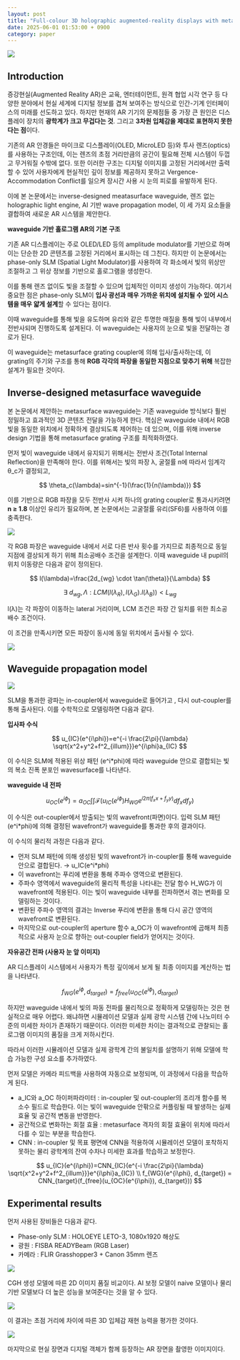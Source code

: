 ```yaml
---
layout: post
title: "Full-colour 3D holographic augmented-reality displays with metasurface waveguides"
date: 2025-06-01 01:53:00 + 0900
category: paper
---
```

![](/img/colour3dholo/image.png)

## Introduction

증강현실(Augmented Reality AR)은 교육, 엔터테이먼트, 원격 협업 시각 연구 등 다양한 분야에서 현실 세계에 디지털 정보를 겹쳐 보여주는 방식으로 인간-기계 인터페이스의 미래를 선도하고 있다. 하지만 현재의 AR 기기의 문제점들 중 가장 큰 원인은 디스플레이 장치의 **광학계가 크고 무겁다는 것**. 그리고 **3차원 입체감을 제대로 표현하지 못한다는 점**이다.

기존의 AR 안경들은 마이크로 디스플레이(OLED, MicroLED 등)와 투사 렌즈(optics)를 사용하는 구조인데, 이는 렌즈의 초점 거리만큼의 공간이 필요해 전체 시스템이 두껍고 무거워질 수밖에 없다. 또한 이러한 구조는 디지털 이미지를 고정된 거리에서만 출력할 수 있어 사용자에게 현실적인 깊이 정보를 제공하지 못하고 Vergence-Accommodation Conflict를 일으켜 장시간 사용 시 눈의 피로를 유발하게 된다. 

이에 본 논문에서는 inverse-designed meatasurface waveguide, 렌즈 없는 holographic light engine, AI 기반 wave propagation model, 이 세 가지 요소들을 결합하여 새로운 AR 시스템을 제안한다.

**waveguide 기반 홀로그램 AR의 기본 구조**

기존 AR 디스플레이는 주로 OLED/LED 등의 amplitude modulator를 기반으로 하며 이는 단순한 2D 콘텐츠를 고정된 거리에서 표시하는 데 그친다. 하지만 이 논문에서는 phase-only SLM (Spatial Light Modulator)를 사용하여 각 화소에서 빛의 위상만 조절하고 그 위상 정보를 기반으로 홀로그램을 생성한다.

이를 통해 렌즈 없이도 빛을 조절할 수 있으며 입체적인 이미지 생성이 가능하다. 여기서 중요한 점은 phase-only SLM이 **입사 광선과 매우 가까운 위치에 설치될 수 있어 시스템을 매우 얇게 설계**할 수 있다는 점이다.

이때 waveguide를 통해 빛을 유도하며 유리와 같은 투명한 매질을 통해 빛이 내부에서 전반사되며 진행하도록 설계된다. 이 waveguide는 사용자의 눈으로 빛을 전달하는 경로가 된다.

이 waveguide는 metasurface grating coupler에 의해 입사/출사하는데, 이 grating의 주기와 구조를 통해 **RGB 각각의 파장을 동일한 지점으로 맞추기 위해** 복잡한 설계가 필요한 것이다.

## Inverse-designed metasurface waveguide

본 논문에서 제안하는 metasurface waveguide는 기존 waveguide 방식보다 훨씬 정밀하고 효과적인 3D 콘텐츠 전달을 가능하게 한다. 핵심은 waveguide 내에서 RGB 빛을 동일한 위치에서 정확하게 결상되도록 제어하는 데 있으며, 이를 위해 inverse design 기법을 통해 metasurface grating 구조를 최적화하였다.

먼저 빛이 waveguide 내에서 유지되기 위해서는 전반사 조건(Total Internal Reflection)을 만족해야 한다. 이를 위해서는 빛의 파장  λ, 굴절률 n에 따라서 임계각 θ_c가 결정되고, 

$$
\theta_c(\lambda)=sin^{-1}(\frac{1}{n(\lambda)})
$$

이를 기반으로 RGB 파장을 모두 전반사 시켜 하나의 grating coupler로 통과시키려면 **n ≥ 1.8** 이상인 유리가 필요하며, 본 논문에서는 고굴절률 유리(SF6)를 사용하여 이를 충족한다.

![](/img/colour3dholo/image%201.png)

각 RGB 파장은 waveguide 내에서 서로 다른 반사 횟수를 가지므로 최종적으로 동일 지점에 결상되게 하기 위해 최소공배수 조건을 설계한다. 이때 waveguide 내 pupil의 위치 이동량은 다음과 같이 정의된다.

$$
l(\lambda)=\frac{2d_{wg} \cdot \tan(\theta)}{\Lambda}
$$

$$
\exists \ d_{wg}, \Lambda : LCM(l(\lambda_{R}), l(\lambda_G). l(\lambda_{B})) < L_{wg}
$$

l(λ)는 각 파장이 이동하는 lateral 거리이며, LCM 조건은 파장 간 일치를 위한 최소공배수 조건이다.

이 조건을 만족시키면 모든 파장이 동시에 동일 위치에서 출사될 수 있다.

![](/img/colour3dholo/image%202.png)

## Waveguide propagation model

![](/img/colour3dholo/image%203.png)

SLM을 통과한 광파는 in-coupler에서 waveguide로 들어가고 , 다시 out-coupler를 통해 출사된다. 이를 수학적으로 모델링하면 다음과 같다.

**입사파 수식**

$$
u_{IC}(e^{i\phi})=e^{-i \frac{2\pi}{\lambda} \sqrt{x^2+y^2+f^2_{illum}}}e^{i\phi}a_{IC}
$$

이 수식은 SLM에 적용된 위상 패턴 (e^i*phi)에 따라 waveguide 안으로 결합되는 빛의 복소 진폭 분포인 wavesurface를 나타낸다.

**waveguide 내 전파**

$$
u_{OC}(e^{i\phi})=a_{OC} \int \int \mathcal{F}(u_{IC}(e^{i \phi})H_{WG}e^{i2\pi(f_xx+f_yy)}df_xdf_y)
$$

이 수식은 out-coupler에서 방출되는 빛의 wavefront(파면)이다. 입력 SLM 패턴 (e^i*phi)에 의해 결정된 wavefront가 waveguide를 통과한 후의 결과이다.

이 수식의 물리적 과정은 다음과 같다.

- 먼저 SLM 패턴에 의해 생성된 빛의 wavefront가 in-coupler를 통해 waveguide 안으로 결합된다. → u_IC(e^i*phi)
- 이 wavefront는 푸리에 변환을 통해 주파수 영역으로 변환된다.
- 주파수 영역에서 waveguide의 물리적 특성을 나타내는 전달 함수 H_WG가 이 wavefront에 적용된다. 이는 빛이 waveguide 내부를 전파하면서 겪는 변화를 모델링하는 것이다.
- 변환된 주파수 영역의 결과는 Inverse 푸리에 변환을 통해 다시 공간 영역의 wavefront로 변환된다.
- 마지막으로 out-coupler의 aperture 함수 a_OC가 이 wavefront에 곱해져 최종적으로 사용자 눈으로 향하는 out-coupler field가 얻어지는 것이다.

**자유공간 전파 (사용자 눈 앞 이미지)**

AR 디스플레이 시스템에서 사용자가 특정 깊이에서 보게 될 최종 이미지를 계산하는 법을 나타낸다.

$$
f_{WG}(e^{i\phi},d_{target}) = 
f_{free}(u_{OC}(e^{i\phi}), d_{target})
$$

하지만 waveguide 내에서 빛의 파동 전파를 물리적으로 정확하게 모델링하는 것은 현실적으로 매우 어렵다. 왜냐하면 시뮬레이션 모델과 실제 광학 시스템 간에 나노미터 수준의 미세한 차이가 존재하기 때문이다. 이러한 미세한 차이는 결과적으로 관찰되는 홀로그램 이미지의 품질을 크게 저하시킨다. 

따라서 이러한 시뮬레이션 모델과 실제 광학계 간의 불일치를 설명하기 위해 모델에 학습 가능한 구성 요소를 추가하였다. 

먼저 모델은 카메라 피드백을 사용하여 자동으로 보정되며, 이 과정에서 다음을 학습하게 된다.

- a_IC와 a_OC 하이퍼파라미터 : in-coupler 및 out-coupler의 조리개 함수를 복소수 필드로 학습한다. 이는 빛이 waveguide 안팎으로 커플링될 때 발생하는 실제 효율 및 공간적 변동을 반영한다.
- 공간적으로 변화하는 회절 효율 : metasurface 격자의 회절 효율이 위치에 따라서 다를 수 있는 부분을 학습한다.
- CNN : in-coupler 및 목표 평면에 CNN을 적용하여 시뮬레이션 모델이 포착하지 못하는 물리 광학계의 잔여 수차나 미세한 효과를 학습하고 보정한다.

$$
u_{IC}(e^{i\phi})=CNN_{IC}(e^{-i \frac{2\pi}{\lambda} \sqrt{x^2+y^2+f^2_{illum}}}e^{i\phi}a_{IC})
\\
f_{WG}(e^{i\phi}, d_{target}) = CNN_{target}(f_{free}(u_{OC}(e^{i\phi}), d_{target}))
$$

## Experimental results

먼저 사용된 장비들은 다음과 같다.

- Phase-only SLM : HOLOEYE LETO-3, 1080x1920 해상도
- 광원 : FISBA READYBeam (RGB Laser)
- 카메라 : FLIR Grasshopper3 + Canon 35mm 렌즈

![](/img/colour3dholo/image%204.png)

CGH 생성 모델에 따른 2D 이미지 품질 비교이다. AI 보정 모델이 naive 모델이나 물리 기반 모델보다 더 높은 성능을 보여준다는 것을 알 수 있다.

![](/img/colour3dholo/image%205.png)

이 결과는 초점 거리에 차이에 따른 3D 입체감 재현 능력을 평가한 것이다.

![](/img/colour3dholo/image%206.png)

마지막으로 현실 장면과 디지털 객체가 함께 등장하는 AR 장면을 촬영한 이미지이다.

<script type="text/javascript" async
  src="https://polyfill.io/v3/polyfill.min.js?features=es6"></script>
<script type="text/javascript" async
  src="https://cdnjs.cloudflare.com/ajax/libs/mathjax/2.7.7/MathJax.js?config=TeX-MML-AM_CHTML"></script>